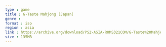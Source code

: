 ```yaml
---
type : game
title : G-Taste Mahjong (Japan)
genre : 
format : iso
region : asia
link : https://archive.org/download/PS2-ASIA-ROMS321COM/G-Taste%20Mahjong%20%28Japan%29.7z
size : 135MB
---
```

